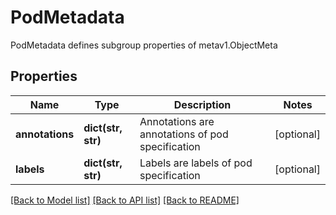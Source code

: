 # PodMetadata

PodMetadata defines subgroup properties of metav1.ObjectMeta
## Properties
Name | Type | Description | Notes
------------ | ------------- | ------------- | -------------
**annotations** | **dict(str, str)** | Annotations are annotations of pod specification | [optional] 
**labels** | **dict(str, str)** | Labels are labels of pod specification | [optional] 

[[Back to Model list]](../README.md#documentation-for-models) [[Back to API list]](../README.md#documentation-for-api-endpoints) [[Back to README]](../README.md)


